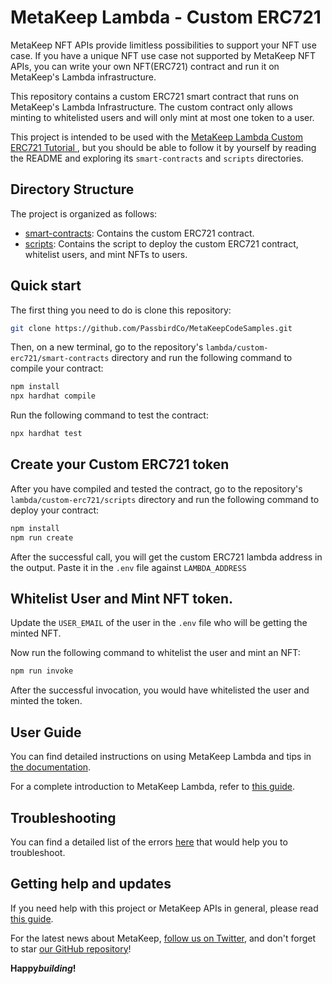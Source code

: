# MetaKeep Lambda - Custom ERC721

MetaKeep NFT APIs provide limitless possibilities to support your NFT use case. If you have a unique NFT use case not supported by MetaKeep NFT APIs, you can write your own NFT(ERC721) contract and run it on MetaKeep's Lambda infrastructure.

This repository contains a custom ERC721 smart contract that runs on MetaKeep's Lambda Infrastructure.
The custom contract only allows minting to whitelisted users and will only mint at most one token to a user.

This project is intended to be used with the
[MetaKeep Lambda Custom ERC721 Tutorial ](https://docs.metakeep.xyz/docs/custom-erc721), but you should be able to follow it by yourself by reading the README and exploring its `smart-contracts` and `scripts` directories.

## Directory Structure

The project is organized as follows:

- [smart-contracts](./smart-contracts/): Contains the custom ERC721 contract.
- [scripts](./scripts): Contains the script to deploy the custom ERC721 contract, whitelist users, and mint NFTs to users.

## Quick start

The first thing you need to do is clone this repository:

```sh
git clone https://github.com/PassbirdCo/MetaKeepCodeSamples.git
```

Then, on a new terminal, go to the repository's `lambda/custom-erc721/smart-contracts` directory and run the following command to compile your contract:

```sh
npm install
npx hardhat compile
```

Run the following command to test the contract:

```sh
npx hardhat test
```

## Create your Custom ERC721 token

After you have compiled and tested the contract, go to the repository's `lambda/custom-erc721/scripts` directory and run the following command to deploy your contract:

```sh
npm install
npm run create
```

After the successful call, you will get the custom ERC721 lambda address in the output. Paste it in the `.env` file against `LAMBDA_ADDRESS`

## Whitelist User and Mint NFT token.

Update the `USER_EMAIL` of the user in the `.env` file who will be getting the minted NFT.

Now run the following command to whitelist the user and mint an NFT:

```sh
npm run invoke
```

After the successful invocation, you would have whitelisted the user and minted the token.

## User Guide

You can find detailed instructions on using MetaKeep Lambda and tips in [the documentation](https://docs.metakeep.xyz/reference/lambda-101).

For a complete introduction to MetaKeep Lambda, refer to [this guide](https://docs.metakeep.xyz/reference/lambda-101).

## Troubleshooting

You can find a detailed list of the errors [here](https://docs.metakeep.xyz/reference/api-error-status#v2applambdacreate) that would help you to troubleshoot.

## Getting help and updates

If you need help with this project or MetaKeep APIs in general, please read [this guide](https://docs.metakeep.xyz/).

For the latest news about MetaKeep, [follow us on Twitter](https://twitter.com/metakeep), and don't forget to star [our GitHub repository](https://github.com/PassbirdCo/MetaKeepCodeSamples.git)!

**Happy*building*!**
